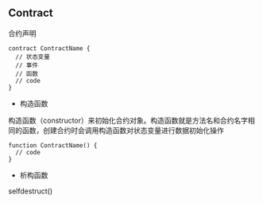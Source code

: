 ## Contract

合约声明
```
contract ContractName {
  // 状态变量
  // 事件
  // 函数
  // code
}
```

* 构造函数

构造函数（constructor）来初始化合约对象。构造函数就是方法名和合约名字相同的函数，创建合约时会调用构造函数对状态变量进行数据初始化操作

```
function ContractName() {
  // code
}
```

* 析构函数

selfdestruct()

